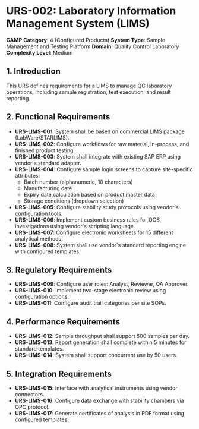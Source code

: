 # URS-002: Laboratory Information Management System (LIMS)
**GAMP Category**: 4 (Configured Products)
**System Type**: Sample Management and Testing Platform
**Domain**: Quality Control Laboratory
**Complexity Level**: Medium

## 1. Introduction
This URS defines requirements for a LIMS to manage QC laboratory operations, including sample registration, test execution, and result reporting.

## 2. Functional Requirements
- **URS-LIMS-001**: System shall be based on commercial LIMS package (LabWare/STARLIMS).
- **URS-LIMS-002**: Configure workflows for raw material, in-process, and finished product testing.
- **URS-LIMS-003**: System shall integrate with existing SAP ERP using vendor's standard adapter.
- **URS-LIMS-004**: Configure sample login screens to capture site-specific attributes:
  - Batch number (alphanumeric, 10 characters)
  - Manufacturing date
  - Expiry date calculation based on product master data
  - Storage conditions (dropdown selection)
- **URS-LIMS-005**: Configure stability study protocols using vendor's configuration tools.
- **URS-LIMS-006**: Implement custom business rules for OOS investigations using vendor's scripting language.
- **URS-LIMS-007**: Configure electronic worksheets for 15 different analytical methods.
- **URS-LIMS-008**: System shall use vendor's standard reporting engine with configured templates.

## 3. Regulatory Requirements
- **URS-LIMS-009**: Configure user roles: Analyst, Reviewer, QA Approver.
- **URS-LIMS-010**: Implement two-stage electronic review using configuration options.
- **URS-LIMS-011**: Configure audit trail categories per site SOPs.

## 4. Performance Requirements
- **URS-LIMS-012**: Sample throughput shall support 500 samples per day.
- **URS-LIMS-013**: Report generation shall complete within 5 minutes for standard templates.
- **URS-LIMS-014**: System shall support concurrent use by 50 users.

## 5. Integration Requirements
- **URS-LIMS-015**: Interface with analytical instruments using vendor connectors.
- **URS-LIMS-016**: Configure data exchange with stability chambers via OPC protocol.
- **URS-LIMS-017**: Generate certificates of analysis in PDF format using configured templates.